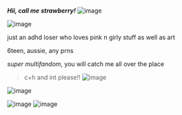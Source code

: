  ***Hii, call me strawberry!*** ![image](https://github.com/user-attachments/assets/c96282f7-b69b-4193-a268-b016d537092f)

![image](https://github.com/user-attachments/assets/3f1adf8b-e934-40b3-9b84-b202f6898c1c)

just an adhd loser who loves pink n girly stuff as well as art

6teen, aussie, any prns

*super multifandom*, you will catch me all over the place

> c+h and int please!! ![image](https://github.com/user-attachments/assets/babd3229-c4a4-4464-8390-c1188dd3bfaa)

![image](https://github.com/user-attachments/assets/3f1adf8b-e934-40b3-9b84-b202f6898c1c)

![image](https://github.com/user-attachments/assets/78521368-cc0c-4d67-8329-eae920029343) ![image](https://github.com/user-attachments/assets/add90cc1-9ec2-4cfe-89f0-59238e7b0f7b)
